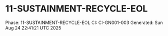 # 11-SUSTAINMENT-RECYCLE-EOL
Phase: 11-SUSTAINMENT-RECYCLE-EOL
CI: CI-GN001-003
Generated: Sun Aug 24 22:41:21 UTC 2025
